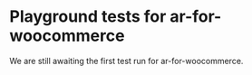 # Playground tests for ar-for-woocommerce
We are still awaiting the first test run for ar-for-woocommerce.
